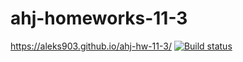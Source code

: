 # ahj-homeworks-11-3
https://aleks903.github.io/ahj-hw-11-3/
[![Build status](https://ci.appveyor.com/api/projects/status/cxtpo7a9akit8c61?svg=true)](https://ci.appveyor.com/project/aleks903/ahj-hw-11-3)
